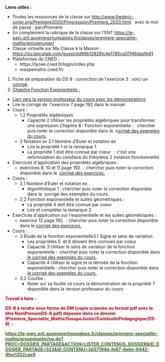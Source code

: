 <p><strong>Liens utiles :</strong></p>

<ul>
 <li>Toutes les ressources de la classe sur <a href="http://www.frederic-junier.org/Premiere2020/Progression/Premiere_2020.html">http://www.frederic-junier.org/Premiere2020/Progression/Premiere_2020.html</a> &nbsp; avec le mot de passe : parcPremiere</li>
 <li>En compl&#233;ment la rubrique de la classe sur l&#39;ENT <a href="https://le-parc.ent.auvergnerhonealpes.fr/classes/premiere-specialite-maths/groupejunier/">https://le-parc.ent.auvergnerhonealpes.fr/classes/premiere-specialite-maths/groupejunier/</a></li>
 <li>Classe virtuelle sur Ma Classe &#224; la Maison : <a href="https://eu.bbcollab.com/guest/dd98b12828fc4e1785ca07f46dadfe91">https://eu.bbcollab.com/guest/dd98b12828fc4e1785ca07f46dadfe91</a></li>
 <li>Plateformes du CNED :
 <ul>
  <li>https://lycee.cned.fr/login/index.php</li>
  <li>maspemaths.cned.fr/</li>
 </ul>
 </li>
</ul>

<ol>
 <li>Fiche de pr&#233;paration du DS 8 : correction de l&#39;exercice 3 : voici un <a href="http://www.frederic-junier.org/Premiere2020/Cours/Premiere-DS8-Preparation-Corrige-Exo3-Web.pdf">corrig&#233;</a>.</li>
 <li><a href="https://frederic-junier.org/Premiere2020/Cours/PremiereCoursExponentielle-Prof-2019V1-Web.pdf">Chapitre Fonction Exponentielle :</a></li>
</ol>

<ul>
 <li><a href="https://frederic-junier.org/Premiere2020/Cours/PremiereCoursExponentielle-Prof-2019V1-Web.pdf">Lien vers la version professeur du cours avec les d&#233;monstrations</a></li>
 <li>Lire le corrig&#233; de&nbsp; l&#39;exercice 7 page 192 dans le manuel</li>
 <li>Cours :
 <ul>
  <li>1.2 Propri&#233;t&#233;s alg&#233;briques
  <ul>
   <li>Capacit&#233; 2 Utiliser les propri&#233;t&#233;s alg&#233;briques pour transformer une expression Chapitre 8 : Fonction exponentielle :&nbsp;&nbsp; chercher puis noter la correction disponible dans le&nbsp; c<a href="https://frederic-junier.github.io/Premiere/Exponentielle/Cours/Corrige-Cours-Exponentielle-2019.pdf">orrig&#233; des exemples du cours.</a></li>
  </ul>
  </li>
  <li>2 Notation ex 2.1 Nombre d&rsquo;Euler et notation ex
  <ul>
   <li>Lire la propri&#233;t&#233; 1 et la remarque 1</li>
   <li>La propri&#233;t&#233; 1 doit &#234;tre connue par coeur&nbsp; :&nbsp; c&#39;est une reformulation du corollaire du th&#233;or&#232;me 2 (relation fonctionnelle)</li>
  </ul>
  </li>
 </ul>
 </li>
 <li>Exercices d&#39;application des propri&#233;t&#233;s alg&#233;briques :
 <ul>
  <li>exercices 8, 10 et 11 page 192&nbsp;&nbsp; : chercher puis noter la correction disponible dans le&nbsp; <a href="https://frederic-junier.github.io/Premiere/Exponentielle/Exos/CorrigeExos2019/Corrige-Exos-Barbazo-2019.pdf">corrig&#233; des exercices.</a></li>
 </ul>
 </li>
 <li>Cours :
 <ul>
  <li>2.1 Nombre d&rsquo;Euler et notation ex
  <ul>
   <li>Algorithmique 1 : chercher puis noter la correction disponible dans le&nbsp; corrig&#233; des exemples du cours.</li>
  </ul>
  </li>
  <li>2.2 Fonction exponentielle et suites g&#233;om&#233;triques :
  <ul>
   <li>La propri&#233;t&#233; 4 doit &#234;tre connue par coeur</li>
   <li>Lire et compl&#233;ter la remarque 2</li>
  </ul>
  </li>
 </ul>
 </li>
 <li>Exercices d&#39;application sur l&#39;exponentielle et les suites g&#233;om&#233;triques :
 <ul>
  <li>exercice 12 page 192&nbsp;&nbsp; : chercher puis noter la correction disponible dans le&nbsp;<a href="https://frederic-junier.github.io/Premiere/Exponentielle/Exos/CorrigeExos2019/Corrige-Exos-Barbazo-2019.pdf">corrig&#233; des exercices.</a></li>
 </ul>
 </li>
 <li>Cours :
 <ul>
  <li>3 &#201;tude de la fonction exponentielle3.1 Signe et sens de variation
  <ul>
   <li>Les propri&#233;t&#233;s 5&nbsp; et 6 doivent &#234;tre connues par coeur</li>
   <li>Capacit&#233; 3 Utiliser le sens de variation de la fonction exponentielle :&nbsp; chercher puis noter la correction disponible dans <a href="https://frederic-junier.github.io/Premiere/Exponentielle/Cours/Corrige-Cours-Exponentielle-2019.pdf">le corrig&#233; des exemples du cours.</a></li>
   <li>Capacit&#233; 4 Utiliser le signe et la d&#233;riv&#233;e de la fonction exponentielle : chercher puis noter la correction disponible dans <a href="https://frederic-junier.github.io/Premiere/Exponentielle/Cours/Corrige-Cours-Exponentielle-2019.pdf">le corrig&#233; des exemples du cours.</a></li>
  </ul>
  </li>
  <li>3.2 Courbe :
  <ul>
   <li>Noter sur sa feuille ce cours la d&#233;monstration de la propri&#233;t&#233; 7 disponible dans la version professeur du cours</li>
  </ul>
  </li>
 </ul>
 </li>
</ul>

<p><strong><span style="color:#bf0013">Travail &#224; faire : </span></strong></p>

<p><strong><span style="color:#bf0013">DS-8 &#224; rendre sous forme de DM (copie scann&#233;e au format pdf avec le titre NomPrenomDS-8.pdf) d&#233;pos&#233;e dans ce dossier (Premiere_Specialite_Maths/GroupeJunier/ContinuitePedagogique/DS-8)&nbsp; : </span></strong></p>

<p><strong><a href="https://le-parc.ent.auvergnerhonealpes.fr/classes/premiere-specialite-maths/groupejunier/sg.do?PROC=DOSSIER_PARTAGE&amp;ACTION=LISTER_CONTENUS_DOSSIER&amp;ID_DOSSIER_PARTAGE=523&amp;ID_CONTENU=3d37194d-fe87-4e6e-9442-4fee1352cae9"><span style="color:#346916">https://le-parc.ent.auvergnerhonealpes.fr/classes/premiere-specialite-maths/groupejunier/sg.do?PROC=DOSSIER_PARTAGE&amp;ACTION=LISTER_CONTENUS_DOSSIER&amp;ID_DOSSIER_PARTAGE=523&amp;ID_CONTENU=3d37194d-fe87-4e6e-9442-4fee1352cae9</span></a></strong></p>

<p>&nbsp;</p>
